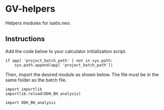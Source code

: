 # GV-helpers

Helpers modules for isatis.neo.

## Instructions

Add the code below to your calculator initialization script.

    if app[ 'project_batch_path' ] not in sys.path: 
        sys.path.append(app[ 'project_batch_path'])

Then, import the desired module as shown below. The file must be in the same folder as the batch file.

    import importlib
    importlib.reload(DDH_BH_analysis)

    import DDH_BH_analysis